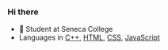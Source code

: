 ### Hi there  
  
- 🔭 Student at Seneca College  
- Languages in [C++](https://img.shields.io/badge/-C%2B%2B-green?logo=C++), [HTML](https://img.shields.io/badge/-HTML-blue?logo=html5), [CSS](https://img.shields.io/badge/-CSS-blue?logo=css3), [JavaScript](https://img.shields.io/badge/-JavaScript-blue?logo=javascript)  
<!--
**YeaaeunHan/YeaaeunHan** is a ✨ _special_ ✨ repository because its `README.md` (this file) appears on your GitHub profile.

Here are some ideas to get you started:

- 🔭 I’m currently working on ...
- 🌱 I’m currently learning ...
- 👯 I’m looking to collaborate on ...
- 🤔 I’m looking for help with ...
- 💬 Ask me about ...
- 📫 How to reach me: ...
- 😄 Pronouns: ...
- ⚡ Fun fact: ...
-->
